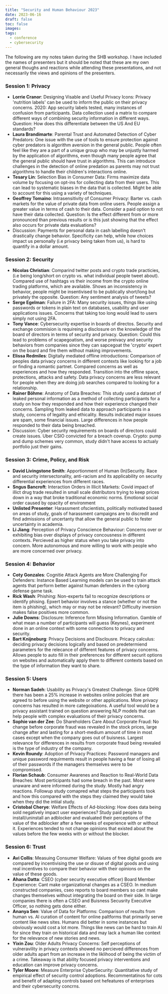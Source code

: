 ```yaml
---
title: "Security and Human Behaviour 2023"
date: 2023-06-16
draft: false
toc: false
images:
tags:
  - conference 
  - cybersecurity
---
```


The following are my notes taken during the SHB workshop. I have included the names of presenters but it should be noted that these are my own general thoughs and reactions while attending these presentations, and not necessarily the views and opinions of the presenters. 

### Session 1: Privacy 
- **Lorrie Cranor**: Designing Visable and Useful Privacy Icons: Privacy 'nutrition labels' can be used to inform the public on their privacy concerns. 2020: App security labels tested, many instances of confusion from participants. Data collection used a matrix to compare different ways of combining security information in different ways. Question: How does this differentiate between the US And EU standards? 
- **Laura Brandimarte**: Parental Trust and Automated Detection of Cyber Predators: One issue with the use of tools to ensure protection against cyber predators is algorithm aversion in the general public. People often feel like they are a part of a unique group who may be unjustly harmed by the application of algorithms, even though many people agree that the general public should have trust in algorithms. This can introduce challenges in the detection of online predation as parents may not trust algorithms to handle their children's interactions online. 
- **Tesary Lin**: Selection Bias in Consumer Data: Firms maximize data volume by focusing on opt-ins for collecting data from their users. This can lead to systematic biases in the data that is collected. Might be able to account for this using a variety of techniques. 
- **Geoffrey Tomaino**: Intrasensitivity of Consumer Privacy: Barter vs. cash markets for the value of private data from online users. People assign a greater value in terms of cash to their data. Consider a paid option to not have their data collected. Question: Is the effect different from or more pronounced than previous results or is this just showing that the effect also occurs for private data evaluations? 
- Discussion: Payments for personal data in cash labelling doesn't drastically change behavior. Specificity can help, while how choices impact us personally (i.e privacy being taken from us), is hard to quantify in a dollar amount. 

### Session 2: Security 
- **Nicolas Christian**: Comparind twitter posts and crypto trade practicies, (i.e being long/short on crypto vs. what individual people tweet about). Compared use of hashtags vs their income from the crypto online trading platforms, which are available. Shows an inconsistency in behavior, people might be insentivised to be publically short/long but privately the opposite. Question: Any sentiment analysis of tweets? 
- **Serge Egelman**: Failure in 2FA: Many security issues, things like using passwords or tokens in plain text on databases, usability and user applications issues. Concerns that taking too long would lead to users simply not using 2FA. 
- **Tony Vance**: Cybersecurity expertise in boards of directos. Security and exchange commision is requireing a disclosure on the knowledge of the board of directors in terms of security and privacy. Question: Could this lead to problems of scapegoatism, and worse preivacy and security behaviors from companies since they can sapcegoat the 'crypto' expert on the board and fire them without making improvements. 
- **Elissa Redmiles**: Digitally mediated offline introductions: Comparison of peoples data privacy concerns in different contexts like looking for a job or finding a romantic partnet. Compared concerns as well as experiences and how they responded. Transition into the offline space, protections, attacks and safety. Data privacy concerns are less relevant for people when they are doing job searches compared to looking for a relationship. 
- **Rainer Böhme**: Anatomy of Data Breaches: This study used a dataset of leaked personal information as a method of collecting participants for a study on how they responded and how their experience changed their concerns. Sampling from leaked data to approach participants in a study, concerns of legality and ethicality. Results indicated major issues are spam, some financial issues. Large differences in how people responded to their data being breached.
- Discussion: Cyber security requirements on boards of directors could create issues. Uber CSIO convicted for a breach coverup. Crypto: pump and dump schemes very common, study didn't have access to actualy portfolio just their gains. 

### Session 3: Crime, Policy, and Risk
- **David Livingstone Smith**: Apportionment of Human (In)Security. Race and security intersectonality, anti-racism and its applicability on security differential experiences from different races. 
- **Sngus Bancroft**: Interaction Orders in Illicit Markets: Covid impact of illict drug trade resulted in small scale distributors trying to keep prices down in a way that broke traditional economic norms. Emotional social order caused by opacity of environment
- **Unlisted Presenter**: Harassment ofscientists, politically motivated based on areas of study, goals of harassment campaigns are to discredit and find admissions of uncertanty that allow the general public to fester uncertainty in academia. 
- **Li Jiang**: Perception of Privacy Conscience Behaviour: Concerns over or exhibiting bias over displays of privacy concousness in different contexts. Percieved as higher status when you take privacy into concern. More autonomous and more willing to work with people who are more concerned over privacy. 

### Session 4: Behavior 
- **Coty Gonzales**: Cognitie Attack Agents are More Challenging For Defenders: Instance Based Learning models can be used to train attack agents that perform better against human defenders in the cyborg defense game task. 
- **Rick Wash**: Phishing: Non-experts fail to recognize descriptions or identify phising. Epxert behavior involves a stance (whether or not the item is phishing), which may or may not be relevant? Difficulty inversion makes false positives more common. 
- **Julie Downs**: Disclosure: Inference form Missing Information. Gamble of what mean a number of participants will guess (Keynes), experiment done in an online context with some connections to privacy and security. 
- **Bart Knijneburg**: Privacy Decisions and Disclousre. Pricacy calculus: deciding privacy decisions logically and based on predetermiend parameters for the relecance of different features of privacy concerns. Allows people to auto fill in their preferences for different securit options on websites and automatically apply them to different contexts based on the type of information they want to share. 

### Session 5: Users 
- **Norman Sadeh**: Usability as Privacy's Greatest Challenge. Since GDPR there has been a 25% increase in websites online policies that are agreed to before using the website or other applications. More privacy concerns has resulted in more categoixations. A useful tool would be a privacy assistant trained on question answering NLP models that can help people with complex evaluations of their privacy concerns. 
- **Sophie van der Zee**: Do Shareholders Care About Corporate Fraud: No change before corporate fraud was revealed in the stock prices, large change after and lasting for a short-medium amount of time in most cases except when the company goes out of buisness. Largest relevance for differences in results from corporate fraud being revealed is the type of industry of the company. 
- **Kevin Roundy**: Adoption of Privacy Practices: Password managers and unique password requirments result in people having a fear of losing all of their passwords if the managers themselves were to be compromised.
- **Florian Schaub**: Consumer Awarenes and Reaction to Real-World Data Breaches: Most perticipants had some breach in the past. Most were unaware and were informed during the study. Mostly had angry reactions. Followup study comapred what steps the participants took and how this compared with the steps they claimed they would take when they did the intiial study. 
- **Cristobal Cherye**: Welfare Effects of Ad-blocking: How does data being sold negatively impact user experiences? Study paid people to install/uninstall an adblocker and evaluated their perceptions of the value of the adblocker after a few weeks of experience with or without it. Experiences tended to not change opinions that existed about the values before the few weeks with or without the blocker. 

### Session 6: Trust 
- **Avi Collis**: Measuing Consumer Welfare: Values of free digital goods are compared by incentivising the use or disuse of digital goods and using real incentives to compare their behavior with their opinions on the value of these goods. 
- **Ahana Datta**: CSEO (cyber security executive officer) Board Member Experience: Cant make organizational changes as a CSEO. In medium constructed companies, cseo reports to board members so cant make changes themselves without integrating the board on their side. In large companies there is often a CSEO and Buisness Secusrity Executive Officer, so nothing gets done either. 
- **Ananya Sen**: Value of Data for Platforms: Comparison of results from human vs. AI curation of content for online paltforms that primarily serve content like news sites. Humans did better in some instances but obviously would cost a lot more. Things like news can be hard to train AI for since they train on historical data and may lack a human like context for the relevance of new stories and news. 
- **Yixin Zou**: Older Adults Privacy Concerns: Self perceptions of vulneravility in privacy contexts showed no percieved differences from older adults apart from an increase in the liklihood of being the victim of a crime. Takeaway is that ability focused privacy interventions and education can improve privacy concerns. 
- **Tyler Moore**: Measure Enterprise CyberSecurity: Quantitative study of empirical effect of security control adoptions. Recommentatinos for cots and benefit of adapting controls based ont hefeatures of enterprises and their cybersecurity concrns. 






